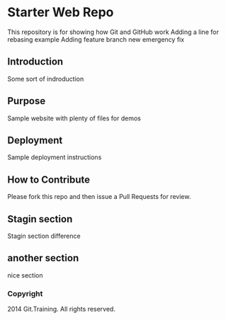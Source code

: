# Starter Web Repo

This repository is for showing how Git and GitHub work
Adding a line for rebasing example
Adding feature branch new
emergency fix

## Introduction

Some sort of indroduction

## Purpose

Sample website with plenty of files for demos

## Deployment

Sample deployment instructions

## How to Contribute

Please fork this repo and then issue a Pull Requests for review.

## Stagin section

Stagin section difference

## another section

nice section

### Copyright

2014 Git.Training. All rights reserved.